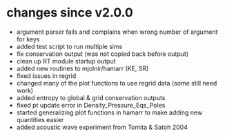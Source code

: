 # changes since v2.0.0

 * argument parser fails and complains when wrong number of argument for keys
 * added test script to run multiple sims
 * fix conservation output (was not copied back before output)
 * clean up RT module startup output
 * added new routines to mjolnir/hamarr (KE, SR)
 * fixed issues in regrid
 * changed many of the plot functions to use regrid data (some still need work)
 * added entropy to global & grid conservation outputs
 * fixed pt update error in Density_Pressure_Eqs_Poles
 * started generalizing plot functions in hamarr to make adding new quantities easier
 * added acoustic wave experiment from Tomita & Satoh 2004
 

